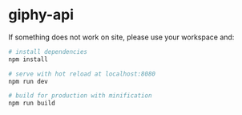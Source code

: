 # giphy-api

If something does not work on site, please use your workspace and:

``` bash
# install dependencies
npm install

# serve with hot reload at localhost:8080
npm run dev

# build for production with minification
npm run build
```

 
